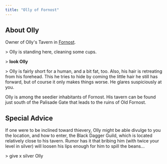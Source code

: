```yaml
---
title: "Olly of Fornost"
---
```


## About Olly

Owner of Olly's Tavern in [Fornost](Fornost "wikilink").

\> Olly is standing here, cleaning some cups.

\> **look Olly**

\> Olly is fairly short for a human, and a bit fat, too. Also, his hair
is retreating from his forehead. This he tries to hide by coming the
little hair he still has forward, but of course it only makes things
worse. He glares suspiciously at you.

Olly is among the seedier inhabitants of Fornost. His tavern can be
found just south of the Palisade Gate that leads to the ruins of Old
Fornost.

## Special Advice

If one were to be inclined toward thievery, Olly might be able divulge
to you the location, and how to enter, the Black Dagger Guild, which is
located relatively close to his tavern. Rumor has it that bribing him
(with twice your level in silver) will loosen his lips enough for him to
spill the beans...

\> give x silver Olly